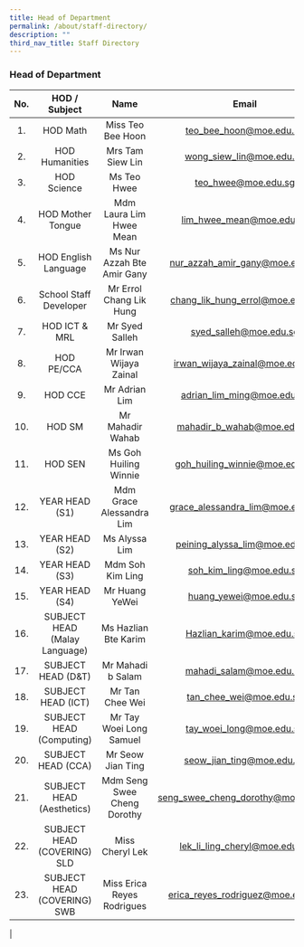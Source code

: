 ```yaml
---
title: Head of Department
permalink: /about/staff-directory/
description: ""
third_nav_title: Staff Directory
---
```

### **Head of Department**

| No. | HOD / Subject | Name | Email |
|:---:|:---:|:---:|:---:|
| 1.            | HOD Math | Miss Teo Bee Hoon | [teo_bee_hoon@moe.edu.sg](mailto:teo_bee_hoon@moe.edu.sg) |
| 2.            | HOD Humanities | Mrs Tam Siew Lin | [wong_siew_lin@moe.edu.sg](mailto:wong_siew_lin@moe.edu.sg) |
| 3.            | HOD Science | Ms Teo Hwee | [teo_hwee@moe.edu.sg](mailto:teo_hwee@moe.edu.sg) |
| 4.            | HOD Mother Tongue | Mdm Laura Lim Hwee Mean | [lim_hwee_mean@moe.edu.sg](mailto:lim_hwee_mean@moe.edu.sg) |
| 5.            | HOD English Language | Ms Nur Azzah Bte Amir Gany | [nur_azzah_amir_gany@moe.edu.sg](mailto:nur_azzah_amir_gany@moe.edu.sg) |
| 6.            | School Staff Developer | Mr Errol Chang Lik Hung | [chang_lik_hung_errol@moe.edu.sg](mailto:chang_lik_hung_errol@moe.edu.sg) |
| 7.            | HOD ICT & MRL | Mr Syed Salleh | syed_salleh@moe.edu.sg |
| 8.            | HOD PE/CCA | Mr Irwan Wijaya Zainal | irwan_wijaya_zainal@moe.edu.sg |
| 9.            | HOD CCE | Mr Adrian Lim | adrian_lim_ming@moe.edu.sg |
| 10.         | HOD SM | Mr Mahadir Wahab | mahadir_b_wahab@moe.edu.sg |
| 11.         | HOD SEN | Ms Goh Huiling Winnie | goh_huiling_winnie@moe.edu.sg |
| 12.         | YEAR HEAD (S1) | Mdm Grace Alessandra Lim | grace_alessandra_lim@moe.edu.sg |
| 13.         | YEAR HEAD (S2) | Ms Alyssa Lim | peining_alyssa_lim@moe.edu.sg |
| 14.         | YEAR HEAD (S3) | Mdm Soh Kim Ling | soh_kim_ling@moe.edu.sg |
| 15.         | YEAR HEAD (S4) | Mr Huang YeWei | huang_yewei@moe.edu.sg |
| 16.         | SUBJECT HEAD (Malay Language) | Ms Hazlian Bte Karim | Hazlian_karim@moe.edu.sg |
| 17.         | SUBJECT HEAD (D&T) | Mr Mahadi b Salam | mahadi_salam@moe.edu.sg |
| 18.         | SUBJECT HEAD (ICT) | Mr Tan Chee Wei | tan_chee_wei@moe.edu.sg |
| 19.         | SUBJECT HEAD (Computing) | Mr Tay Woei Long Samuel | tay_woei_long@moe.edu.sg |
| 20.         | SUBJECT HEAD (CCA) | Mr Seow Jian Ting | seow_jian_ting@moe.edu.sg |
| 21.         | SUBJECT HEAD (Aesthetics) | Mdm Seng Swee Cheng Dorothy | seng_swee_cheng_dorothy@moe.edu.sg |
| 22.         | SUBJECT HEAD (COVERING) SLD | Miss Cheryl Lek | lek_li_ling_cheryl@moe.edu.sg |
| 23.         | SUBJECT HEAD (COVERING) SWB | Miss Erica Reyes Rodrigues | erica_reyes_rodriguez@moe.edu.sg |
|